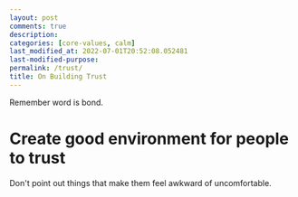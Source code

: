 ```yaml
---
layout: post
comments: true
description:
categories: [core-values, calm]
last_modified_at: 2022-07-01T20:52:08.052481
last-modified-purpose:
permalink: /trust/
title: On Building Trust
---
```


Remember word is bond.

# Create good environment for people to trust

Don't point out things that make them feel awkward of uncomfortable.
